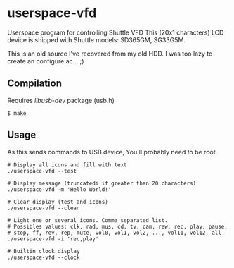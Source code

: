 userspace-vfd
=============

Userspace program for controlling Shuttle VFD
This (20x1 characters) LCD device is shipped with Shuttle models: SD365GM, SG33G5M.

This is an old source I've recovered from my old HDD. I was too lazy to create an configure.ac .. ;)

## Compilation

Requires *libusb-dev* package (usb.h)

```shell
$ make
```

## Usage

As this sends commands to USB device, You'll probably need to be root.

```shell
# Display all icons and fill with text
./userspace-vfd --test

# Display message (truncatedi if greater than 20 characters)
./userspace-vfd -m 'Hello World!'

# Clear display (test and icons)
./userspace-vfd --clean

# Light one or several icons. Comma separated list.
# Possibles values: clk, rad, mus, cd, tv, cam, rew, rec, play, pause,
# stop, ff, rev, rep, mute, vol0, vol1, vol2, ..., vol11, vol12, all
./userspace-vfd -i 'rec,play'

# Builtin clock display
./userspace-vfd --clock
```
